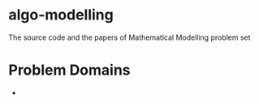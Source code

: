 # algo-modelling
The source code and the papers of Mathematical Modelling problem set
# Problem Domains
- 
